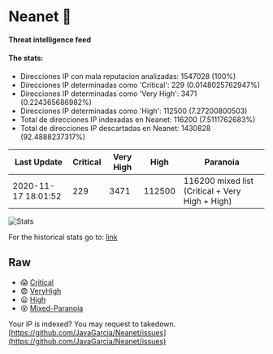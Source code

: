 # Neanet :hocho:
#### Threat intelligence feed
#### The stats:

- Direcciones IP con mala reputacion analizadas: 1547028 (100%)
- Direcciones IP determinadas como 'Critical':  229 (0.0148025762947%)
- Direcciones IP determinadas como 'Very High':  3471 (0.224365686982%)
- Direcciones IP determinadas como 'High':  112500 (7.27200800503)
- Total de direcciones IP indexadas en Neanet:  116200 (7.5111762683%)
- Total de direcciones IP descartadas en Neanet:  1430828 (92.4888237317%)

| Last Update | Critical | Very High | High | Paranoia |
| --- | --- | --- | --- | --- |
| 2020-11-17 18:01:52 | 229 | 3471 | 112500 | 116200 mixed list (Critical + Very High + High)|

![Stats](https://docs.google.com/spreadsheets/d/e/2PACX-1vSnaNMIXVabIpDJjufMlzH7poXnshF3mgd8Is1g9ytUEzVsP5my4Trn8f-xkoLLQ38xpL3HtmUexLo6/pubchart?oid=501124687&format=image)

For the historical stats go to: [link](/stats.csv)
## Raw
- :scream: [Critical](https://raw.githubusercontent.com/JavaGarcia/Neanet/master/blacklists/neanet_critical.txt)
- :fearful: [VeryHigh](https://raw.githubusercontent.com/JavaGarcia/Neanet/master/blacklists/neanet_veryHigh.txtt)
- :frowning: [High](https://raw.githubusercontent.com/JavaGarcia/Neanet/master/blacklists/neanet_high.txt)
- :dizzy_face: [Mixed-Paranoia](https://raw.githubusercontent.com/JavaGarcia/Neanet/master/blacklists/neanet_all.txt)


Your IP is indexed? You may request to takedown. [https://github.com/JavaGarcia/Neanet/issues](https://github.com/JavaGarcia/Neanet/issues)




































































































































































































































































































































































































































































































































































































































































































































































































































































































































































































































































































































































































































































































































































































































































































































































































































































































































































































































































































































































































































































































































































































































































































